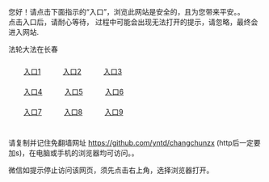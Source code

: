 您好！请点击下面指示的“入口”，浏览此网站是安全的，且为您带来平安。。 <br/>
点击入口后，请耐心等待， 过程中可能会出现无法打开的提示，请忽略，最终会进入网站. </br>

法轮大法在长春<br/>
<div style="padding:10px"><a style="margin:20px" target="_blank" href="https://d3nju5ssk76sx5.cloudfront.net/2Qpsp?ecnsguh" id="ccLink1" rel="nofollow">入口1</a> <a target="_blank" style="margin:20px" href="https://d19s6bf9q6z82k.cloudfront.net/2Qpsp?jqxmrdzm" id="ccLink2" rel="nofollow">入口2</a> <a style="margin:20px" target="_blank" href="https://d19ta64pyyojvv.cloudfront.net/2Qpsp?drmmbpur" id="ccLink3" rel="nofollow">入口3</a></div>

<div style="padding:10px" ><a style="margin:20px" target="_blank" href="https://d3nju5ssk76sx5.cloudfront.net/2Qpsp?ecnsguh" id="ccLink4" rel="nofollow">入口4</a> <a style="margin:20px" href="https://d19s6bf9q6z82k.cloudfront.net/2Qpsp?jqxmrdzm" target="_blank" id="ccLink5" rel="nofollow">入口5</a> <a style="margin:20px" href="https://d19ta64pyyojvv.cloudfront.net/2Qpsp?drmmbpur" target="_blank" id="ccLink6" rel="nofollow">入口6</a></div>

<div style="padding:10px"><a style="margin:20px" target="_blank" href="https://d3nju5ssk76sx5.cloudfront.net/2Qpsp?ecnsguh" id="ccLink7" rel="nofollow">入口7</a> <a style="margin:20px" href="https://d19s6bf9q6z82k.cloudfront.net/2Qpsp?jqxmrdzm" target="_blank" id="ccLink8" rel="nofollow">入口8</a> <a style="margin:20px" target="_blank" href="https://d19ta64pyyojvv.cloudfront.net/2Qpsp?drmmbpur" id="ccLink9" rel="nofollow">入口9</a></div>

<br/>



请复制并记住免翻墙网址 https://github.com/yntd/changchunzx (http后一定要加s)，在电脑或手机的浏览器均可访问。。<br/>

微信如提示停止访问该网页，须先点击右上角，选择浏览器打开。
